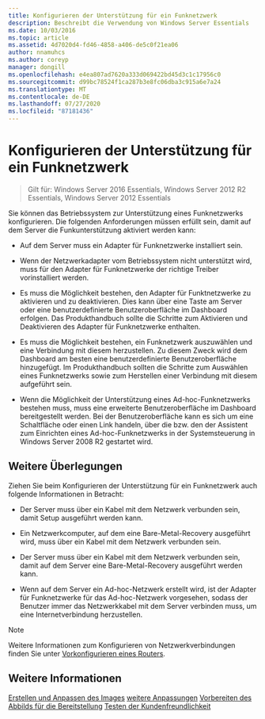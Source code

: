 ```yaml
---
title: Konfigurieren der Unterstützung für ein Funknetzwerk
description: Beschreibt die Verwendung von Windows Server Essentials
ms.date: 10/03/2016
ms.topic: article
ms.assetid: 4d7020d4-fd46-4858-a406-de5c0f21ea06
author: nnamuhcs
ms.author: coreyp
manager: dongill
ms.openlocfilehash: e4ea807ad7620a333d069422bd45d3c1c17956c0
ms.sourcegitcommit: d99bc78524f1ca287b3e8fc06dba3c915a6e7a24
ms.translationtype: MT
ms.contentlocale: de-DE
ms.lasthandoff: 07/27/2020
ms.locfileid: "87181436"
---
```

# <a name="configure-support-for-a-wireless-network"></a>Konfigurieren der Unterstützung für ein Funknetzwerk

>Gilt für: Windows Server 2016 Essentials, Windows Server 2012 R2 Essentials, Windows Server 2012 Essentials

Sie können das Betriebssystem zur Unterstützung eines Funknetzwerks konfigurieren. Die folgenden Anforderungen müssen erfüllt sein, damit auf dem Server die Funkunterstützung aktiviert werden kann:

-   Auf dem Server muss ein Adapter für Funknetzwerke installiert sein.

-   Wenn der Netzwerkadapter vom Betriebssystem nicht unterstützt wird, muss für den Adapter für Funknetzwerke der richtige Treiber vorinstalliert werden.

-   Es muss die Möglichkeit bestehen, den Adapter für Funktnetzwerke zu aktivieren und zu deaktivieren. Dies kann über eine Taste am Server oder eine benutzerdefinierte Benutzeroberfläche im Dashboard erfolgen. Das Produkthandbuch sollte die Schritte zum Aktivieren und Deaktivieren des Adapter für Funknetzwerke enthalten.

-   Es muss die Möglichkeit bestehen, ein Funknetzwerk auszuwählen und eine Verbindung mit diesem herzustellen. Zu diesem Zweck wird dem Dashboard am besten eine benutzerdefinierte Benutzeroberfläche hinzugefügt. Im Produkthandbuch sollten die Schritte zum Auswählen eines Funknetzwerks sowie zum Herstellen einer Verbindung mit diesem aufgeführt sein.

-   Wenn die Möglichkeit der Unterstützung eines Ad-hoc-Funknetzwerks bestehen muss, muss eine erweiterte Benutzeroberfläche im Dashboard bereitgestellt werden. Bei der Benutzeroberfläche kann es sich um eine Schaltfläche oder einen Link handeln, über die bzw. den der Assistent zum Einrichten eines Ad-hoc-Funknetzwerks in der Systemsteuerung in Windows Server 2008 R2 gestartet wird.

## <a name="additional-considerations"></a>Weitere Überlegungen
 Ziehen Sie beim Konfigurieren der Unterstützung für ein Funknetzwerk auch folgende Informationen in Betracht:

-   Der Server muss über ein Kabel mit dem Netzwerk verbunden sein, damit Setup ausgeführt werden kann.

-   Ein Netzwerkcomputer, auf dem eine Bare-Metal-Recovery ausgeführt wird, muss über ein Kabel mit dem Netzwerk verbunden sein.

-   Der Server muss über ein Kabel mit dem Netzwerk verbunden sein, damit auf dem Server eine Bare-Metal-Recovery ausgeführt werden kann.

-   Wenn auf dem Server ein Ad-hoc-Netzwerk erstellt wird, ist der Adapter für Funknetzwerke für das Ad-hoc-Netzwerk vorgesehen, sodass der Benutzer immer das Netzwerkkabel mit dem Server verbinden muss, um eine Internetverbindung herzustellen.

> [!NOTE]
>  Weitere Informationen zum Konfigurieren von Netzwerkverbindungen finden Sie unter [Vorkonfigurieren eines Routers](Preconfiguring-a-Router.md).

## <a name="see-also"></a>Weitere Informationen
 [Erstellen und Anpassen des Images](Creating-and-Customizing-the-Image.md) [weitere Anpassungen](Additional-Customizations.md) [Vorbereiten des Abbilds für die Bereitstellung](Preparing-the-Image-for-Deployment.md) [Testen der Kundenfreundlichkeit](Testing-the-Customer-Experience.md)